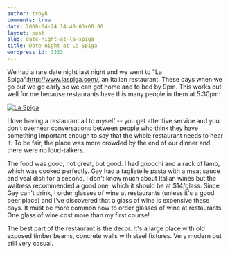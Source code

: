 ```yaml
---
author: troyh
comments: true
date: 2008-04-24 14:40:03+00:00
layout: post
slug: date-night-at-la-spiga
title: Date night at La Spiga
wordpress_id: 3333
---
```


We had a rare date night last night and we went to "La Spiga":http://www.laspiga.com/, an Italian restaurant. These days when we go out we go early so we can get home and to bed by 9pm. This works out well for me because restaurants have this many people in them at 5:30pm:

[![La Spiga](http://farm4.static.flickr.com/3038/2438932786_2c4d8b94bf.jpg)](http://www.flickr.com/photos/troyh/2438932786/)


<!-- more -->

I love having a restaurant all to myself -- you get attentive service and you don't overhear conversations between people who think they have something important enough to say that the whole restaurant needs to hear it. To be fair, the place was more crowded by the end of our dinner and there were no loud-talkers.

The food was good, not great, but good. I had gnocchi and a rack of lamb, which was cooked perfectly. Gay had a tagliatelle pasta with a meat sauce and veal dish for a second. I don't know much about Italian wines but the waitress recommended a good one, which it should be at $14/glass. Since Gay can't drink, I order glasses of wine at restaurants (unless it's a good beer place) and I've discovered that a glass of wine is expensive these days. It must be more common now to order glasses of wine at restaurants. One glass of wine cost more than my first course!

The best part of the restaurant is the decor. It's a large place with old exposed timber beams, concrete walls with steel fixtures. Very modern but still very casual.
